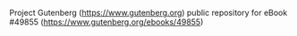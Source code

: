 Project Gutenberg (https://www.gutenberg.org) public repository for eBook #49855 (https://www.gutenberg.org/ebooks/49855)
